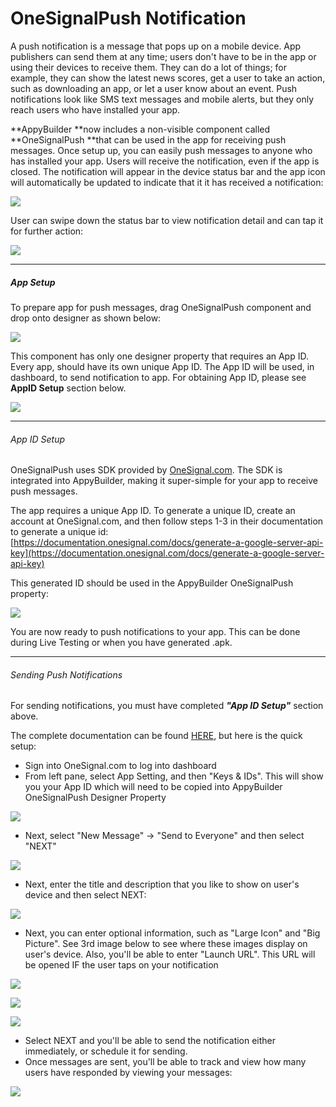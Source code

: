 # OneSignalPush Notification

A push notification is a message that pops up on a mobile device. App publishers can send them at any time; users don't have to be in the app or using their devices to receive them. They can do a lot of things; for example, they can show the latest news scores, get a user to take an action, such as downloading an app, or let a user know about an event. Push notifications look like SMS text messages and mobile alerts, but they only reach users who have installed your app.

**AppyBuilder **now includes a non-visible component called **OneSignalPush **that can be used in the app for receiving push messages. Once setup up, you can easily push messages to anyone who has installed your app.  Users will receive the notification, even if the app is closed. The notification will appear in the device status bar and the app icon will automatically be updated to indicate that it it has received a notification:

![](/assets/push2.png)

User can swipe down the status bar to view notification detail and can tap it for further action:

![](/assets/push1.png)

---

##### App Setup

To prepare app for push messages, drag OneSignalPush component and drop onto designer as shown below:

![](/assets/push3.png)

This component has only one designer property that requires an App ID. Every app, should have its own unique App ID. The App ID will be used, in dashboard, to send notification to app. For obtaining App ID, please see **AppID Setup** section below.

![](/assets/push4.png)

---

###### App ID Setup

OneSignalPush uses SDK provided by [OneSignal.com](http://onesignal.com). The SDK is integrated into AppyBuilder, making it super-simple for your app to receive push messages.

The app requires a unique App ID. To generate a unique ID, create an account at OneSignal.com, and then follow steps 1-3 in their documentation to generate a unique id: [https://documentation.onesignal.com/docs/generate-a-google-server-api-key](https://documentation.onesignal.com/docs/generate-a-google-server-api-key)

This generated ID should be used in the AppyBuilder OneSignalPush property:

![](/assets/push4.png)

You are now ready to push notifications to your app. This can be done during Live Testing or when you have generated .apk.

---

###### Sending Push Notifications

For sending notifications, you must have completed _**"App ID Setup"**_ section above.

The complete documentation can be found [HERE](https://documentation.onesignal.com/docs/sending-notifications), but here is the quick setup:

* Sign into OneSignal.com to log into dashboard
* From left pane, select App Setting, and then "Keys & IDs". This will show you your App ID which will need to be copied into AppyBuilder OneSignalPush Designer Property

![](/assets/push5.png)

* Next, select "New Message" -&gt; "Send to Everyone" and then select "NEXT"

![](/assets/push6.png)

* Next, enter the title and description that you like to show on user's device and then select NEXT:

![](/assets/push7.png)

* Next, you can enter optional information, such as "Large Icon" and "Big Picture". See 3rd image below to see where these images display on user's device. Also, you'll be able to enter "Launch URL". This URL will be opened IF the user taps on your notification

![](/assets/push8.png)

![](/assets/push9.png)

![](/assets/push1.png)

* Select NEXT and you'll be able to send the notification either immediately, or schedule it for sending. 
* Once messages are sent, you'll be able to track and view how many users have responded by viewing your messages:

![](/assets/push10.png)



